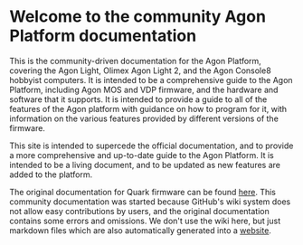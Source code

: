 # Welcome to the community Agon Platform documentation

This is the community-driven documentation for the Agon Platform, covering the Agon Light, Olimex Agon Light 2, and the Agon Console8 hobbyist computers.  It is intended to be a comprehensive guide to the Agon Platform, including Agon MOS and VDP firmware, and the hardware and software that it supports.  It is intended to provide a guide to all of the features of the Agon platform with guidance on how to program for it, with information on the various features provided by different versions of the firmware.

This site is intended to supercede the official documentation, and to provide a more comprehensive and up-to-date guide to the Agon Platform.  It is intended to be a living document, and to be updated as new features are added to the platform.

The original documentation for Quark firmware can be found [here](https://github.com/breakintoprogram/agon-docs/wiki). This community documentation was started because GitHub's wiki system does not allow easy contributions by users, and the original documentation contains some errors and omissions.  We don't use the wiki here, but just markdown files which are also automatically generated into a [website](https://agonconsole8.github.io/agon-docs/).
